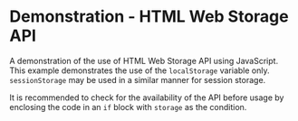 # Demonstration - HTML Web Storage API

A demonstration of the use of HTML Web Storage API using JavaScript. This example demonstrates the use of the `localStorage` variable only. `sessionStorage` may be used in a similar manner for session storage.

It is recommended to check for the availability of the API before usage by enclosing the code in an `if` block with `storage` as the condition.